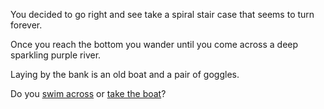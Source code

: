 You decided to go right and see take a spiral stair case that seems to turn forever. 

Once you reach the bottom you wander until you come across a deep sparkling purple river.  

Laying by the bank is an old boat and a pair of goggles. 

Do you [swim across]() or [take the boat]()? 